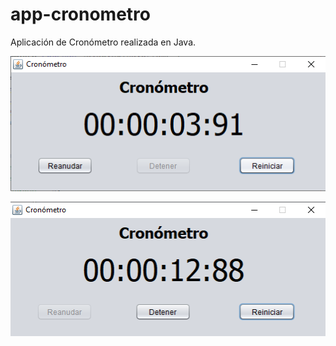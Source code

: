# app-cronometro
Aplicación de Cronómetro realizada en Java.

![alt_text](https://github.com/marcosmap1998/app-cronometro/blob/master/img/cronometro.png)

![alt_text](https://github.com/marcosmap1998/app-cronometro/blob/master/img/cronometro2.png)
